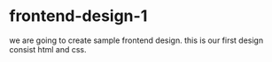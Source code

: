 # frontend-design-1
we are going to create sample frontend design. this is our first design consist html and css.
